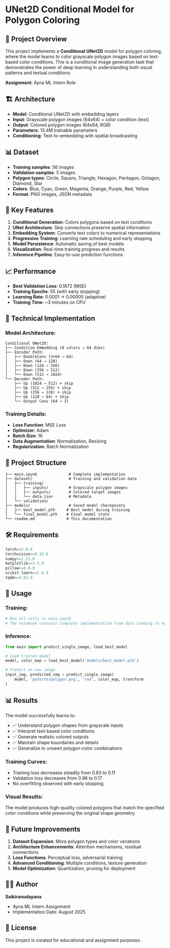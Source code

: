 # UNet2D Conditional Model for Polygon Coloring

## 🎯 Project Overview

This project implements a **Conditional UNet2D** model for polygon coloring, where the model learns to color grayscale polygon images based on text-based color conditions. This is a conditional image generation task that demonstrates the power of deep learning in understanding both visual patterns and textual conditions.

**Assignment**: Ayna ML Intern Role

## 🏗️ Architecture

- **Model**: Conditional UNet2D with embedding layers
- **Input**: Grayscale polygon images (64x64) + color condition (text)
- **Output**: Colored polygon images (64x64, RGB)
- **Parameters**: 13.4M trainable parameters
- **Conditioning**: Text-to-embedding with spatial broadcasting

## 📊 Dataset

- **Training samples**: 56 images
- **Validation samples**: 5 images
- **Polygon types**: Circle, Square, Triangle, Hexagon, Pentagon, Octagon, Diamond, Star
- **Colors**: Blue, Cyan, Green, Magenta, Orange, Purple, Red, Yellow
- **Format**: PNG images, JSON metadata

## 🚀 Key Features

1. **Conditional Generation**: Colors polygons based on text conditions
2. **UNet Architecture**: Skip connections preserve spatial information
3. **Embedding System**: Converts text colors to numerical representations
4. **Progressive Training**: Learning rate scheduling and early stopping
5. **Model Persistence**: Automatic saving of best models
6. **Visualization**: Real-time training progress and results
7. **Inference Pipeline**: Easy-to-use prediction functions

## 📈 Performance

- **Best Validation Loss**: 0.1672 (MSE)
- **Training Epochs**: 55 (with early stopping)
- **Learning Rate**: 0.0001 → 0.00005 (adaptive)
- **Training Time**: ~3 minutes on CPU

## 🔧 Technical Implementation

### Model Architecture:
```
Conditional UNet2D:
├── Condition Embedding (8 colors → 64 dims)
├── Encoder Path:
│   ├── DoubleConv (3+64 → 64)
│   ├── Down (64 → 128)
│   ├── Down (128 → 256)
│   ├── Down (256 → 512)
│   └── Down (512 → 1024)
└── Decoder Path:
    ├── Up (1024 → 512) + skip
    ├── Up (512 → 256) + skip
    ├── Up (256 → 128) + skip
    ├── Up (128 → 64) + skip
    └── Output Conv (64 → 3)
```

### Training Details:
- **Loss Function**: MSE Loss
- **Optimizer**: Adam
- **Batch Size**: 16
- **Data Augmentation**: Normalization, Resizing
- **Regularization**: Batch Normalization

## 📁 Project Structure

```
├── main.ipynb              # Complete implementation
├── dataset/                # Training and validation data
│   ├── training/
│   │   ├── inputs/         # Grayscale polygon images
│   │   ├── outputs/        # Colored target images
│   │   └── data.json       # Metadata
│   └── validation/
├── models/                 # Saved model checkpoints
│   ├── best_model.pth     # Best model during training
│   └── final_model.pth    # Final model state
└── readme.md              # This documentation
```

## 🛠️ Requirements

```python
torch>=2.0.0
torchvision>=0.15.0
numpy>=1.21.0
matplotlib>=3.5.0
pillow>=8.0.0
scikit-learn>=1.0.0
tqdm>=4.62.0
```

## 🚀 Usage

### Training:
```python
# Run all cells in main.ipynb
# The notebook contains complete implementation from data loading to evaluation
```

### Inference:
```python
from main import predict_single_image, load_best_model

# Load trained model
model, color_map = load_best_model('models/best_model.pth')

# Predict on new image
input_img, predicted_img = predict_single_image(
    model, 'path/to/polygon.png', 'red', color_map, transform
)
```

## 📊 Results

The model successfully learns to:
- ✅ Understand polygon shapes from grayscale inputs
- ✅ Interpret text-based color conditions
- ✅ Generate realistic colored outputs
- ✅ Maintain shape boundaries and details
- ✅ Generalize to unseen polygon-color combinations

### Training Curves:
- Training loss decreases steadily from 0.83 to 0.11
- Validation loss decreases from 0.96 to 0.17
- No overfitting observed with early stopping

### Visual Results:
The model produces high-quality colored polygons that match the specified color conditions while preserving the original shape geometry.

## 🔬 Future Improvements

1. **Dataset Expansion**: More polygon types and color variations
2. **Architecture Enhancements**: Attention mechanisms, residual connections
3. **Loss Functions**: Perceptual loss, adversarial training
4. **Advanced Conditioning**: Multiple conditions, texture generation
5. **Model Optimization**: Quantization, pruning for deployment

## 👨‍💻 Author

**Saikiranudayana**
- Ayna ML Intern Assignment
- Implementation Date: August 2025

## 📄 License

This project is created for educational and assignment purposes.